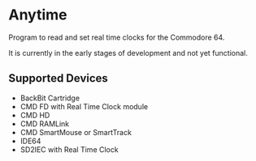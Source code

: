 # Anytime
Program to read and set real time clocks for the Commodore 64.

It is currently in the early stages of development and not yet functional.

## Supported Devices

- BackBit Cartridge
- CMD FD with Real Time Clock module
- CMD HD
- CMD RAMLink
- CMD SmartMouse or SmartTrack
- IDE64
- SD2IEC with Real Time Clock

